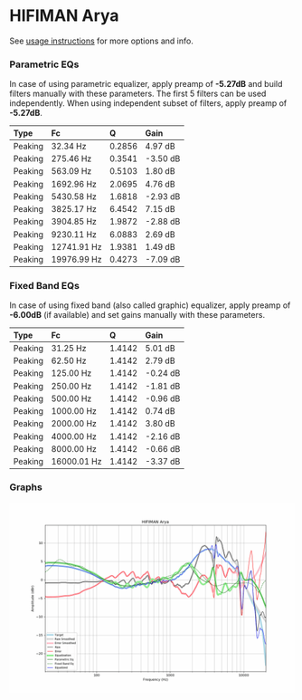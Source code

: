 # HIFIMAN Arya
See [usage instructions](https://github.com/jaakkopasanen/AutoEq#usage) for more options and info.

### Parametric EQs
In case of using parametric equalizer, apply preamp of **-5.27dB** and build filters manually
with these parameters. The first 5 filters can be used independently.
When using independent subset of filters, apply preamp of **-5.27dB**.

| Type    | Fc          |      Q | Gain     |
|:--------|:------------|:-------|:---------|
| Peaking | 32.34 Hz    | 0.2856 | 4.97 dB  |
| Peaking | 275.46 Hz   | 0.3541 | -3.50 dB |
| Peaking | 563.09 Hz   | 0.5103 | 1.80 dB  |
| Peaking | 1692.96 Hz  | 2.0695 | 4.76 dB  |
| Peaking | 5430.58 Hz  | 1.6818 | -2.93 dB |
| Peaking | 3825.17 Hz  | 6.4542 | 7.15 dB  |
| Peaking | 3904.85 Hz  | 1.9872 | -2.88 dB |
| Peaking | 9230.11 Hz  | 6.0883 | 2.69 dB  |
| Peaking | 12741.91 Hz | 1.9381 | 1.49 dB  |
| Peaking | 19976.99 Hz | 0.4273 | -7.09 dB |

### Fixed Band EQs
In case of using fixed band (also called graphic) equalizer, apply preamp of **-6.00dB**
(if available) and set gains manually with these parameters.

| Type    | Fc          |      Q | Gain     |
|:--------|:------------|:-------|:---------|
| Peaking | 31.25 Hz    | 1.4142 | 5.01 dB  |
| Peaking | 62.50 Hz    | 1.4142 | 2.79 dB  |
| Peaking | 125.00 Hz   | 1.4142 | -0.24 dB |
| Peaking | 250.00 Hz   | 1.4142 | -1.81 dB |
| Peaking | 500.00 Hz   | 1.4142 | -0.96 dB |
| Peaking | 1000.00 Hz  | 1.4142 | 0.74 dB  |
| Peaking | 2000.00 Hz  | 1.4142 | 3.80 dB  |
| Peaking | 4000.00 Hz  | 1.4142 | -2.16 dB |
| Peaking | 8000.00 Hz  | 1.4142 | -0.66 dB |
| Peaking | 16000.01 Hz | 1.4142 | -3.37 dB |

### Graphs
![](./HIFIMAN%20Arya.png)